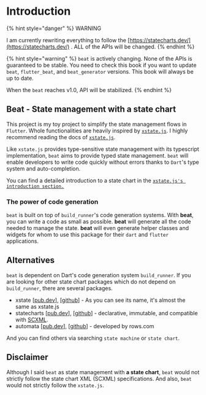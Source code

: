 # Introduction

{% hint style="danger" %}
WARNING

I am currently rewriting everything to follow the [https://statecharts.dev/](https://statecharts.dev/) . ALL of the APIs will be changed.&#x20;
{% endhint %}

{% hint style="warning" %}
`beat` is actively changing. None of the APIs is guaranteed to be stable. You need to check this book if you want to update `beat`, `flutter_beat`, and `beat_generator` versions. This book will always be up to date.&#x20;

When the `beat` reaches v1.0, API will be stabilized.&#x20;
{% endhint %}

## Beat - State management with a state chart

This project is my toy project to simplify the state management flows in `Flutter`. Whole functionalities are heavily inspired by [`xstate.js`](https://xstate.js.org/docs/). I highly recommend reading the docs of [`xstate.js`](https://xstate.js.org/docs/).&#x20;

Like `xstate.js` provides type-sensitive state management with its typescript implementation, `beat` aims to provide typed state management. `beat` will enable developers to write code quickly without errors thanks to `Dart`'s type system and auto-completion.&#x20;

You can find a detailed introduction to a state chart in the [`xstate.js's introduction section.`](https://xstate.js.org/docs/guides/introduction-to-state-machines-and-statecharts/#states)

### The power of code generation

`beat` is built on top of `build_runner`'s code generation systems. With **beat**, you can write a code as small as possible. **beat** will generate all the code needed to manage the state. **beat** will even generate helper classes and widgets for whom to use this package for their `dart` and `flutter` applications.&#x20;

## Alternatives

`beat` is dependent on Dart's code generation system `build_runner`. If you are looking for other state chart packages which do not depend on `build_runner`, there are several packages.

* xstate \[[pub.dev](https://pub.dev/packages/xstate)], \[[github](https://github.com/sahandevs/xstate.dart)] - As you can see its name, it's almost the same as xstate.js
* statecharts \[[pub.dev](https://pub.dev/packages/statecharts)], \[[github](https://github.com/sarahec/statecharts)] - declarative, immutable, and compatible with [SCXML](https://www.w3.org/TR/scxml/).
* automata \[[pub.dev](https://pub.dev/packages/automata)], \[[github](https://github.com/rows/automata)] - developed by rows.com

And you can find others via searching `state machine` or `state chart`.

## Disclaimer

Although I said `beat` as state management with **a state chart**, `beat` would not strictly follow the state chart XML (SCXML) specifications. And also, `beat` would not strictly follow the `xstate.js`.
